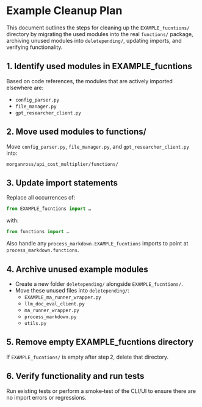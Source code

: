 # Example Cleanup Plan

This document outlines the steps for cleaning up the `EXAMPLE_fucntions/` directory by migrating the used modules into the real `functions/` package, archiving unused modules into `deletepending/`, updating imports, and verifying functionality.

## 1. Identify used modules in EXAMPLE_fucntions
Based on code references, the modules that are actively imported elsewhere are:
- `config_parser.py`
- `file_manager.py`
- `gpt_researcher_client.py`

## 2. Move used modules to functions/
Move `config_parser.py`, `file_manager.py`, and `gpt_researcher_client.py` into:
```
morganross/api_cost_multiplier/functions/
```

## 3. Update import statements
Replace all occurrences of:
```python
from EXAMPLE_fucntions import …
```
with:
```python
from functions import …
```
Also handle any `process_markdown.EXAMPLE_fucntions` imports to point at `process_markdown.functions`.

## 4. Archive unused example modules
- Create a new folder `deletepending/` alongside `EXAMPLE_fucntions/`.
- Move these unused files into `deletepending/`:
  - `EXAMPLE_ma_runner_wrapper.py`
  - `llm_doc_eval_client.py`
  - `ma_runner_wrapper.py`
  - `process_markdown.py`
  - `utils.py`

## 5. Remove empty EXAMPLE_fucntions directory
If `EXAMPLE_fucntions/` is empty after step 2, delete that directory.

## 6. Verify functionality and run tests
Run existing tests or perform a smoke‑test of the CLI/UI to ensure there are no import errors or regressions.
